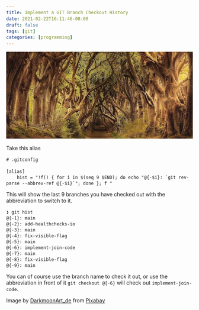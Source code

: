 ```yaml
---
title: Implement a GIT Branch Checkout History
date: 2021-02-22T16:11:46-08:00
draft: false
tags: [git]
categories: [programming]
---
```


![Branches](header.jpg)

Take this alias

```shell
# .gitconfig

[alias]
    hist = "!f() { for i in $(seq 9 $END); do echo "@{-$i}: `git rev-parse --abbrev-ref @{-$i}`"; done }; f "
```

This will show the last 9 branches you have checked out with the abbreviation to switch to it.

``` shell
❯ git hist
@{-1}: main
@{-2}: add-healthchecks-io
@{-3}: main
@{-4}: fix-visible-flag
@{-5}: main
@{-6}: implement-join-code
@{-7}: main
@{-8}: fix-visible-flag
@{-9}: main
```

You can of course use the branch name to check it out, or use the abbreviation in front of it `git checkout @{-6}` will check out `implement-join-code`.

Image by [DarkmoonArt_de](https://pixabay.com/users/darkmoonart_de-1664300/?utm_source=link-attribution&amp;utm_medium=referral&amp;utm_campaign=image&amp;utm_content=3464777) from [Pixabay](https://pixabay.com/?utm_source=link-attribution&amp;utm_medium=referral&amp;utm_campaign=image&amp;utm_content=3464777)
